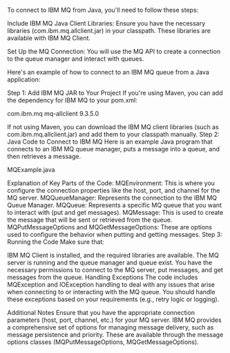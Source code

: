 To connect to IBM MQ from Java, you'll need to follow these steps:

Include IBM MQ Java Client Libraries: Ensure you have the necessary libraries (com.ibm.mq.allclient.jar) in your classpath. These libraries are available with IBM MQ Client.

Set Up the MQ Connection: You will use the MQ API to create a connection to the queue manager and interact with queues.

Here's an example of how to connect to an IBM MQ queue from a Java application:

Step 1: Add IBM MQ JAR to Your Project
If you're using Maven, you can add the dependency for IBM MQ to your pom.xml:

<dependency>
    <groupId>com.ibm.mq</groupId>
    <artifactId>mq-allclient</artifactId>
    <version>9.3.5.0</version> <!-- Use the appropriate version -->
</dependency>


If not using Maven, you can download the IBM MQ client libraries (such as com.ibm.mq.allclient.jar) and add them to your classpath manually.
Step 2: Java Code to Connect to IBM MQ
Here is an example Java program that connects to an IBM MQ queue manager, puts a message into a queue, and then retrieves a message.

MQExample.java


Explanation of Key Parts of the Code:
MQEnvironment: This is where you configure the connection properties like the host, port, and channel for the MQ server.
MQQueueManager: Represents the connection to the IBM MQ Queue Manager.
MQQueue: Represents a specific MQ queue that you want to interact with (put and get messages).
MQMessage: This is used to create the message that will be sent or retrieved from the queue.
MQPutMessageOptions and MQGetMessageOptions: These are options used to configure the behavior when putting and getting messages.
Step 3: Running the Code
Make sure that:

IBM MQ Client is installed, and the required libraries are available.
The MQ server is running and the queue manager and queue exist.
You have the necessary permissions to connect to the MQ server, put messages, and get messages from the queue.
Handling Exceptions
The code includes MQException and IOException handling to deal with any issues that arise when connecting to or interacting with the MQ queue. You should handle these exceptions based on your requirements (e.g., retry logic or logging).

Additional Notes
Ensure that you have the appropriate connection parameters (host, port, channel, etc.) for your MQ server.
IBM MQ provides a comprehensive set of options for managing message delivery, such as message persistence and priority. These are available through the message options classes (MQPutMessageOptions, MQGetMessageOptions).
 